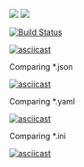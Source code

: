 <a href="https://codeclimate.com/github/iliasov-artem/project-lvl1-s388/maintainability"><img src="https://api.codeclimate.com/v1/badges/14fe59c6961ffd5d3f9f/maintainability" /></a>
<a href="https://codeclimate.com/github/iliasov-artem/project-lvl1-s388/test_coverage"><img src="https://api.codeclimate.com/v1/badges/14fe59c6961ffd5d3f9f/test_coverage" /></a>

[![Build Status](https://travis-ci.org/travis-ci/travis-web.svg?branch=master)](https://travis-ci.org/iliasov-artem/project-lvl1-s388)

[![asciicast](https://asciinema.org/a/P4TvDcVf6qxf6N23qZR5yxLg1.svg)](https://asciinema.org/a/P4TvDcVf6qxf6N23qZR5yxLg1)

Comparing *.json

[![asciicast](https://asciinema.org/a/oI4Nggn6ceOfKkm8b8CFWOAsV.svg)](https://asciinema.org/a/oI4Nggn6ceOfKkm8b8CFWOAsV)

Comparing *.yaml

[![asciicast](https://asciinema.org/a/mPFFLAoGmUQLFekwTrzjxaEF3.svg)](https://asciinema.org/a/mPFFLAoGmUQLFekwTrzjxaEF3)

Comparing *.ini

[![asciicast](https://asciinema.org/a/UK2ux63wyulYuqxJDOPDrNWQd.svg)](https://asciinema.org/a/UK2ux63wyulYuqxJDOPDrNWQd)
